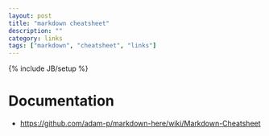 ```yaml
---
layout: post
title: "markdown cheatsheet"
description: ""
category: links
tags: ["markdown", "cheatsheet", "links"]
---
```

{% include JB/setup %}


# Documentation
- https://github.com/adam-p/markdown-here/wiki/Markdown-Cheatsheet

